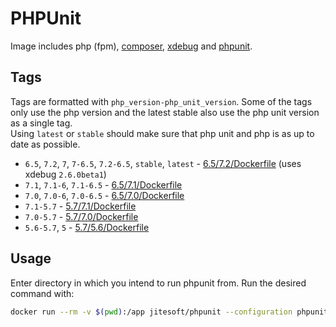 # PHPUnit

Image includes php (fpm), [composer](https://getcomposer.org/), [xdebug](https://xdebug.org/) and [phpunit](https://phpunit.de/).

## Tags

Tags are formatted with `php_version-php_unit_version`. Some of the tags only use the php version and the latest stable also use the php unit version as a single tag.  
Using `latest` or `stable` should make sure that php unit and php is as up to date as possible.

* `6.5`, `7.2`, `7`, `7-6.5`, `7.2-6.5`, `stable`, `latest` - [6.5/7.2/Dockerfile](https://github.com/jitesoft/docker-phpunit/blob/master/6.5/7.2/Dockerfile) (uses xdebug `2.6.0beta1`)
* `7.1`, `7.1-6`, `7.1-6.5` - [6.5/7.1/Dockerfile](https://github.com/jitesoft/docker-phpunit/blob/master/6.5/7.1/Dockerfile)
* `7.0`, `7.0-6`, `7.0-6.5` - [6.5/7.0/Dockerfile](https://github.com/jitesoft/docker-phpunit/blob/master/6.5/7.0/Dockerfile)
* `7.1-5.7` - [5.7/7.1/Dockerfile](https://github.com/jitesoft/docker-phpunit/blob/master/5.7/7.1/Dockerfile)
* `7.0-5.7` - [5.7/7.0/Dockerfile](https://github.com/jitesoft/docker-phpunit/blob/master/5.7/7.0/Dockerfile)
* `5.6-5.7`, `5` - [5.7/5.6/Dockerfile](https:/github.com/jitesoft/docker-phpunit/blob/master/5.7/5.6/Dockerfile)

## Usage

Enter directory in which you intend to run phpunit from. Run the desired command with:

```bash
docker run --rm -v $(pwd):/app jitesoft/phpunit --configuration phpunit.xml
```
